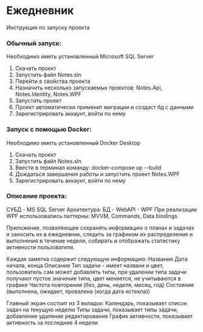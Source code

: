 <h1>Ежедневник</h1>
Инструкция по запуску проекта

<h3>Обычный запуск:</h3>

Необходимо иметь установленный Microsoft SQL Server

1) Скачать проект
2) Запустить файл Notes.sln
3) Перейти в свойства проекта
4) Назначить несколько запускаемых проектов: Notes.Api, Notes.Identity, Notes.WPF
5) Запустить проект
6) Проект автоматически применит миграции и создаст бд с данными
7) Зарегистрировать аккаунт, войти по нему

<h3>Запуск с помощью Docker:</h3>

Необходимо иметь установленный Docker Desktop

1) Скачать проект
2) Запустить файл Notes.sln
3) Ввести в терминал команду: docker-compose up --build
4) Дождаться завершения работы и запустить проект Notes.WPF
5) Зарегистрировать аккаунт, войти по нему

<h3>Описание проекта:</h3>
СУБД - MS SQL Server
Архитектура: БД - WebAPI - WPF
При реализации WPF использовались паттерны: MVVM, Commands, Data bindings

Приложение, позволяющее сохранять информацию о планах и задачах и заносить их в ежедневник,
следить за графиком их распределения и выполнения в течение недели, собирать и отображать статистику активности пользователя.

Каждая заметка содержит следующую информацию:
Название
Дата начала, конца
Описание
Тип задачи - имеет названи и цвет, пользователь сам может добавлять типы, при удалении типа задачи получают пустое значение типа, цвет меняется, не учитываются в графике
Частота повторения (без, день, неделя, месяц, год)
Состояние (выполнена, ожидает, провалена (когда дата истекла))

Главный экран состоит из 3 вкладок:
Календарь, показывает список задач на текущую неделю
Типы задачи, показывает типы задачи, добавление удаление редактирование
График активности, показывает активность за последние 4 недели